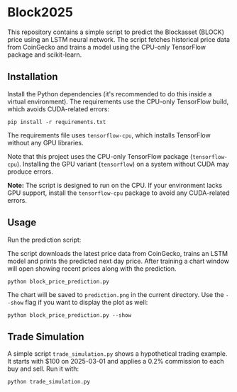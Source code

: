 # Block2025

This repository contains a simple script to predict the Blockasset (BLOCK) price using an LSTM neural network. The script fetches historical price data from CoinGecko and trains a model using the CPU-only TensorFlow package and scikit-learn.

## Installation

Install the Python dependencies (it's recommended to do this inside a virtual environment). The requirements use the CPU-only TensorFlow build, which avoids CUDA-related errors:

```
pip install -r requirements.txt
```
The requirements file uses `tensorflow-cpu`, which installs TensorFlow without any GPU libraries.

Note that this project uses the CPU-only TensorFlow package (`tensorflow-cpu`). Installing the GPU variant (`tensorflow`) on a system without CUDA may produce errors.

**Note:** The script is designed to run on the CPU. If your environment
lacks GPU support, install the `tensorflow-cpu` package to avoid any
CUDA-related errors.

## Usage

Run the prediction script:

The script downloads the latest price data from CoinGecko, trains an LSTM model and prints the predicted next day price. After training a chart window will open showing recent prices along with the prediction.

```
python block_price_prediction.py
```

The chart will be saved to `prediction.png` in the current directory. Use the
`--show` flag if you want to display the plot as well:

```
python block_price_prediction.py --show

```

## Trade Simulation

A simple script `trade_simulation.py` shows a hypothetical trading example. It starts with $100 on 2025-03-01 and applies a 0.2% commission to each buy and sell. Run it with:

```bash
python trade_simulation.py
```
